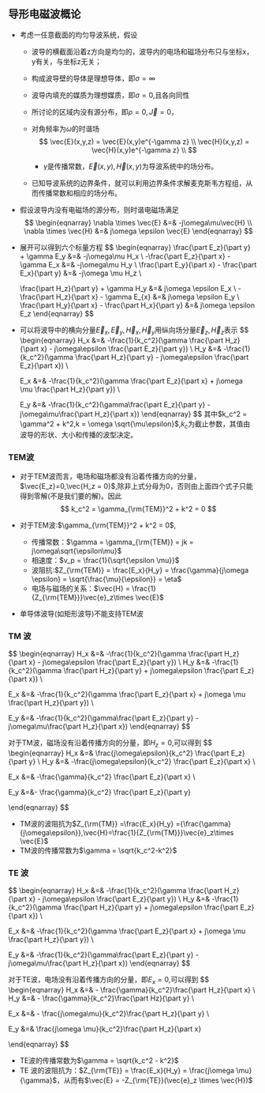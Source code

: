 ## 导形电磁波概论

+ 考虑一任意截面的均匀导波系统，假设

  + 波导的横截面沿着z方向是均匀的，波导内的电场和磁场分布只与坐标x，y有关，与坐标z无关；

  + 构成波导壁的导体是理想导体，即$\sigma = \infty$​

  + 波导内填充的媒质为理想媒质，即$\sigma = 0$,且各向同性

  + 所讨论的区域内没有源分布，即$\rho = 0,\vec{J}=0$，

  + 对角频率为$\omega$的时谐场
    $$
    \vec{E}(x,y,z) = \vec{E}(x,y)e^{-\gamma z} \\
    \vec{H}(x,y,z) = \vec{H}(x,y)e^{-\gamma z} \\
    $$

    + $\gamma$​是传播常数，$\vec{E}(x,y),\vec{H}(x,y)$​为导波系统中的场分布。​

  + 已知导波系统的边界条件，就可以利用边界条件求解麦克斯韦方程组，从而传播常数和相应的场分布。

+ 假设波导内没有电磁场的源分布，则时谐电磁场满足
  $$
  \begin{eqnarray}
  \nabla \times \vec{E} &=& -j\omega\mu\vec{H} \\
  \nabla \times \vec{H} &=& j\omega \epsilon \vec{E}
  \end{eqnarray}
  $$

+ 展开可以得到六个标量方程
  $$
  \begin{eqnarray}
  \frac{\part E_z}{\part y} + \gamma E_y &=& -j\omega\mu H_x \\
  -\frac{\part E_z}{\part x} - \gamma E_x &=& -j\omega\mu H_y \\
  \frac{\part E_y}{\part x} - \frac{\part E_x}{\part y} &=& -j\omega \mu H_z \\
  
  \frac{\part H_z}{\part y} + \gamma H_y &=&  j\omega \epsilon E_x \\
  -\frac{\part H_z}{\part x} - \gamma E_{x} &=& j\omega \epsilon E_y \\
  \frac{\part H_y}{\part x} - \frac{\part H_x}{\part y} &=& j\omega \epsilon E_z
  \end{eqnarray}
  $$
  
  
+ 可以将波导中的横向分量$\vec{E}_x,\vec{E}_y,\vec{H}_x,\vec{H}_y$用纵向场分量$\vec{E}_z,\vec{H}_z$表示
  $$
  \begin{eqnarray}
  H_x &=& -\frac{1}{k_c^2}(\gamma \frac{\part H_z}{\part x} - j\omega\epsilon \frac{\part E_z}{\part y}) \\
  H_y &=& -\frac{1}{k_c^2}(\gamma \frac{\part H_z}{\part y} - j\omega\epsilon \frac{\part E_z}{\part x}) \\
  
  E_x &=& -\frac{1}{k_c^2}(\gamma \frac{\part E_z}{\part x} + j\omega \mu \frac{\part H_z}{\part y}) \\
  
  E_y &=& -\frac{1}{k_c^2}(\gamma\frac{\part E_z}{\part y} -j\omega\mu\frac{\part H_z}{\part x})
  \end{eqnarray}
  $$
  其中$k_c^2 = \gamma^2 + k^2,k = \omega \sqrt{\mu\epsilon}$,$k_c$为截止参数，其值由波导的形状、大小和传播的波型决定。





### TEM波

+ 对于TEM波而言，电场和磁场都没有沿着传播方向的分量，$\vec{E_z}=0,\vec{H_z = 0}$,除非上式分母为0，否则由上面四个式子只能得到零解(不是我们要的解)。因此
  $$
  k_c^2 = \gamma_{\rm{TEM}}^2 + k^2 = 0
  $$

+ 对于TEM波:$\gamma_{\rm{TEM}}^2 + k^2 = 0$,

  + 传播常数：$\gamma = \gamma_{\rm{TEM}} = jk = j\omega\sqrt{\epsilon\mu}$
  + 相速度：$v_p = \frac{1}{\sqrt{\epsilon \mu}}$
  + 波阻抗:$Z_{\rm{TEM}} = \frac{E_x}{H_y} = \frac{\gamma}{j\omega \epsilon} = \sqrt{\frac{\mu}{\epsilon}} = \eta$
  + 电场与磁场的关系：$\vec{H} = \frac{1}{Z_{\rm{TEM}}}\vec{e}_z\times \vec{E}$​

+ 单导体波导(如矩形波导)不能支持TEM波





### TM 波

$$
\begin{eqnarray}
H_x &=& -\frac{1}{k_c^2}(\gamma \frac{\part H_z}{\part x} - j\omega\epsilon \frac{\part E_z}{\part y}) \\
H_y &=& -\frac{1}{k_c^2}(\gamma \frac{\part H_z}{\part y} + j\omega\epsilon \frac{\part E_z}{\part x}) \\

E_x &=& -\frac{1}{k_c^2}(\gamma \frac{\part E_z}{\part x} + j\omega \mu \frac{\part H_z}{\part y}) \\

E_y &=& -\frac{1}{k_c^2}(\gamma\frac{\part E_z}{\part y} -j\omega\mu\frac{\part H_z}{\part x})
\end{eqnarray}
$$

对于TM波，磁场没有沿着传播方向的分量，即$H_z = 0$,可以得到
$$
\begin{eqnarray}
H_x &=& \frac{j\omega\epsilon}{k_c^2}   \frac{\part E_z}{\part y} \\
H_y &=& -\frac{j\omega\epsilon}{k_c^2}  \frac{\part E_z}{\part x} \\

E_x &=& -\frac{\gamma}{k_c^2} \frac{\part E_z}{\part x} \\

E_y &=&- \frac{\gamma}{k_c^2} \frac{\part E_z}{\part y}

\end{eqnarray}
$$

+ TM波的波阻抗为$Z_{\rm{TM}} =\frac{E_x}{H_y} ={\frac{\gamma}{j\omega\epsilon}},\vec{H}=\frac{1}{Z_{\rm{TM}}}\vec{e}_z\times \vec{E}$
+ TM波的传播常数为$\gamma = \sqrt{k_c^2-k^2}$





### TE 波

$$
\begin{eqnarray}
H_x &=& -\frac{1}{k_c^2}(\gamma \frac{\part H_z}{\part x} - j\omega\epsilon \frac{\part E_z}{\part y}) \\
H_y &=& -\frac{1}{k_c^2}(\gamma \frac{\part H_z}{\part y} + j\omega\epsilon \frac{\part E_z}{\part x}) \\

E_x &=& -\frac{1}{k_c^2}(\gamma \frac{\part E_z}{\part x} + j\omega \mu \frac{\part H_z}{\part y}) \\

E_y &=& -\frac{1}{k_c^2}(\gamma\frac{\part E_z}{\part y} -j\omega\mu\frac{\part H_z}{\part x})
\end{eqnarray}
$$

对于TE波，电场没有沿着传播方向的分量，即$E_x = 0$​,可以得到
$$
\begin{eqnarray}
H_x &=& - \frac{\gamma}{k_c^2}\frac{\part H_z}{\part x} \\
H_y &=& - \frac{\gamma}{k_c^2}\frac{\part Hz}{\part y}   \\


E_x &=& - \frac{j\omega\mu}{k_c^2}\frac{\part H_z}{\part y} \\

E_y &=& \frac{j\omega \mu}{k_c^2}\frac{\part H_z}{\part x}

\end{eqnarray}
$$

+ TE波的传播常数为$\gamma = \sqrt{k_c^2 - k^2}$
+ TE 波的波阻抗为：$Z_{\rm{TE}} = \frac{E_x}{H_y} = \frac{j\omega \mu}{\gamma}$，从而有$\vec{E} = -Z_{\rm{TE}}(\vec{e}_z \times \vec{H})$



